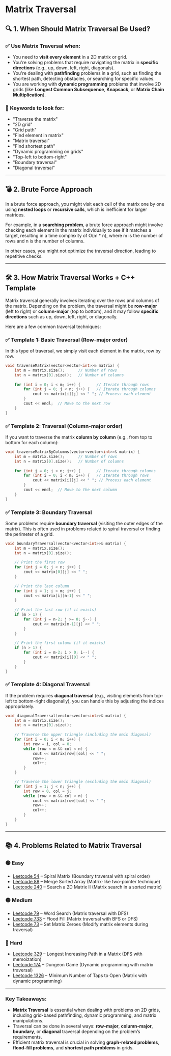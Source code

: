 # Matrix Traversal

## 🔍 1. When Should Matrix Traversal Be Used?

### ✅ Use Matrix Traversal when:
- You need to **visit every element** in a 2D matrix or grid.
- You're solving problems that require navigating the matrix in **specific directions** (e.g., up, down, left, right, diagonals).
- You're dealing with **pathfinding** problems in a grid, such as finding the shortest path, detecting obstacles, or searching for specific values.
- You are working with **dynamic programming** problems that involve 2D grids (like **Longest Common Subsequence**, **Knapsack**, or **Matrix Chain Multiplication**).

### 🧠 Keywords to look for:
- "Traverse the matrix"
- "2D grid"
- "Grid path"
- "Find element in matrix"
- "Matrix traversal"
- "Find shortest path"
- "Dynamic programming on grids"
- "Top-left to bottom-right"
- "Boundary traversal"
- "Diagonal traversal"

---

## 💣 2. Brute Force Approach

In a brute force approach, you might visit each cell of the matrix one by one using **nested loops** or **recursive calls**, which is inefficient for larger matrices.

For example, in a **searching problem**, a brute force approach might involve checking each element in the matrix individually to see if it matches a target, resulting in a time complexity of O(m * n), where m is the number of rows and n is the number of columns.

In other cases, you might not optimize the traversal direction, leading to repetitive checks.

---

## 🛠️ 3. How Matrix Traversal Works + C++ Template

Matrix traversal generally involves iterating over the rows and columns of the matrix. Depending on the problem, the traversal might be **row-major** (left to right) or **column-major** (top to bottom), and it may follow **specific directions** such as up, down, left, right, or diagonally.

Here are a few common traversal techniques:

### ✅ Template 1: Basic Traversal (Row-major order)

In this type of traversal, we simply visit each element in the matrix, row by row.

```cpp
void traverseMatrix(vector<vector<int>>& matrix) {
    int m = matrix.size();      // Number of rows
    int n = matrix[0].size();   // Number of columns
    
    for (int i = 0; i < m; i++) {       // Iterate through rows
        for (int j = 0; j < n; j++) {   // Iterate through columns
            cout << matrix[i][j] << " "; // Process each element
        }
        cout << endl;  // Move to the next row
    }
}
```

### ✅ Template 2: Traversal (Column-major order)

If you want to traverse the matrix **column by column** (e.g., from top to bottom for each column):

```cpp
void traverseMatrixByColumns(vector<vector<int>>& matrix) {
    int m = matrix.size();      // Number of rows
    int n = matrix[0].size();   // Number of columns
    
    for (int j = 0; j < n; j++) {       // Iterate through columns
        for (int i = 0; i < m; i++) {   // Iterate through rows
            cout << matrix[i][j] << " "; // Process each element
        }
        cout << endl;  // Move to the next column
    }
}
```

### ✅ Template 3: Boundary Traversal

Some problems require **boundary traversal** (visiting the outer edges of the matrix). This is often used in problems related to spiral traversal or finding the perimeter of a grid.

```cpp
void boundaryTraversal(vector<vector<int>>& matrix) {
    int m = matrix.size();
    int n = matrix[0].size();
    
    // Print the first row
    for (int j = 0; j < n; j++) {
        cout << matrix[0][j] << " ";
    }
    
    // Print the last column
    for (int i = 1; i < m; i++) {
        cout << matrix[i][n-1] << " ";
    }
    
    // Print the last row (if it exists)
    if (m > 1) {
        for (int j = n-2; j >= 0; j--) {
            cout << matrix[m-1][j] << " ";
        }
    }
    
    // Print the first column (if it exists)
    if (n > 1) {
        for (int i = m-2; i > 0; i--) {
            cout << matrix[i][0] << " ";
        }
    }
}
```

### ✅ Template 4: Diagonal Traversal

If the problem requires **diagonal traversal** (e.g., visiting elements from top-left to bottom-right diagonally), you can handle this by adjusting the indices appropriately.

```cpp
void diagonalTraversal(vector<vector<int>>& matrix) {
    int m = matrix.size();
    int n = matrix[0].size();
    
    // Traverse the upper triangle (including the main diagonal)
    for (int i = 0; i < m; i++) {
        int row = i, col = 0;
        while (row < m && col < n) {
            cout << matrix[row][col] << " ";
            row++;
            col++;
        }
    }

    // Traverse the lower triangle (excluding the main diagonal)
    for (int j = 1; j < n; j++) {
        int row = 0, col = j;
        while (row < m && col < n) {
            cout << matrix[row][col] << " ";
            row++;
            col++;
        }
    }
}
```

---

## 📚 4. Problems Related to Matrix Traversal

### 🟢 Easy
- [Leetcode 54](https://leetcode.com/problems/spiral-matrix/) – Spiral Matrix (Boundary traversal with spiral order)
- [Leetcode 88](https://leetcode.com/problems/merge-sorted-array/) – Merge Sorted Array (Matrix-like two-pointer technique)
- [Leetcode 240](https://leetcode.com/problems/search-a-2d-matrix-ii/) – Search a 2D Matrix II (Matrix search in a sorted matrix)

### 🟡 Medium
- [Leetcode 79](https://leetcode.com/problems/word-search/) – Word Search (Matrix traversal with DFS)
- [Leetcode 733](https://leetcode.com/problems/flood-fill/) – Flood Fill (Matrix traversal with BFS or DFS)
- [Leetcode 73](https://leetcode.com/problems/set-matrix-zeroes/) – Set Matrix Zeroes (Modify matrix elements during traversal)

### 🔴 Hard
- [Leetcode 329](https://leetcode.com/problems/longest-increasing-path-in-a-matrix/) – Longest Increasing Path in a Matrix (DFS with memoization)
- [Leetcode 174](https://leetcode.com/problems/dungeon-game/) – Dungeon Game (Dynamic programming with matrix traversal)
- [Leetcode 1326](https://leetcode.com/problems/minimum-number-of-taps-to-open-to-water-a-garden/) – Minimum Number of Taps to Open (Matrix with dynamic programming)

---

### Key Takeaways:
- **Matrix Traversal** is essential when dealing with problems on 2D grids, including grid-based pathfinding, dynamic programming, and matrix manipulations.
- Traversal can be done in several ways: **row-major**, **column-major**, **boundary**, or **diagonal** traversal depending on the problem’s requirements.
- Efficient matrix traversal is crucial in solving **graph-related problems**, **flood-fill problems**, and **shortest path problems** in grids.